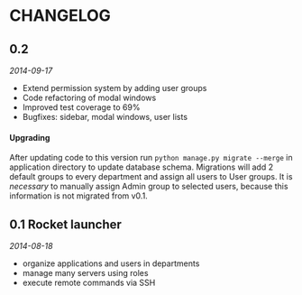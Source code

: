 # CHANGELOG

## 0.2

*2014-09-17*

- Extend permission system by adding user groups
- Code refactoring of modal windows
- Improved test coverage to 69%
- Bugfixes: sidebar, modal windows, user lists

#### Upgrading

After updating code to this version run `python manage.py migrate --merge` in application directory to update database schema.
Migrations will add 2 default groups to every department and assign all users to User groups.
It is *necessary* to manually assign Admin group to selected users, because this information is not migrated from v0.1.

## 0.1 Rocket launcher

*2014-08-18*

- organize applications and users in departments
- manage many servers using roles
- execute remote commands via SSH
